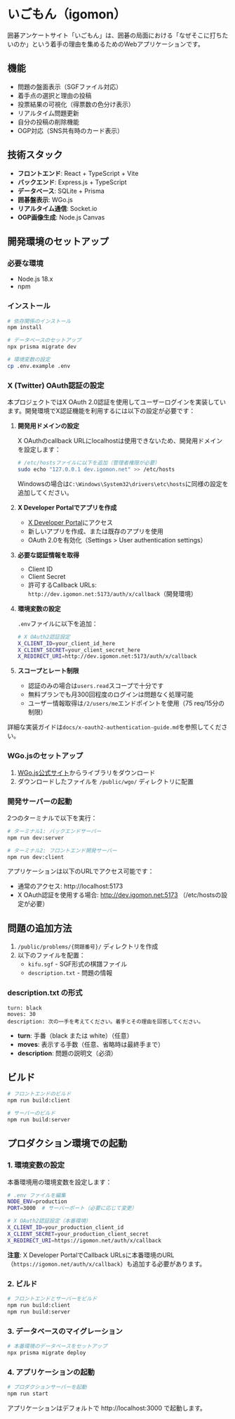 # いごもん（igomon）

囲碁アンケートサイト「いごもん」は、囲碁の局面における「なぜそこに打ちたいのか」という着手の理由を集めるためのWebアプリケーションです。

## 機能

- 問題の盤面表示（SGFファイル対応）
- 着手点の選択と理由の投稿
- 投票結果の可視化（得票数の色分け表示）
- リアルタイム問題更新
- 自分の投稿の削除機能
- OGP対応（SNS共有時のカード表示）

## 技術スタック

- **フロントエンド**: React + TypeScript + Vite
- **バックエンド**: Express.js + TypeScript
- **データベース**: SQLite + Prisma
- **囲碁盤表示**: WGo.js
- **リアルタイム通信**: Socket.io
- **OGP画像生成**: Node.js Canvas

## 開発環境のセットアップ

### 必要な環境

- Node.js 18.x
- npm

### インストール

```bash
# 依存関係のインストール
npm install

# データベースのセットアップ
npx prisma migrate dev

# 環境変数の設定
cp .env.example .env
```

### X (Twitter) OAuth認証の設定

本プロジェクトではX OAuth 2.0認証を使用してユーザーログインを実装しています。開発環境でX認証機能を利用するには以下の設定が必要です：

1. **開発用ドメインの設定**

   X OAuthのcallback URLにlocalhostは使用できないため、開発用ドメインを設定します：

   ```bash
   # /etc/hostsファイルに以下を追加（管理者権限が必要）
   sudo echo "127.0.0.1 dev.igomon.net" >> /etc/hosts
   ```

   Windowsの場合は`C:\Windows\System32\drivers\etc\hosts`に同様の設定を追加してください。

2. **X Developer Portalでアプリを作成**
   - [X Developer Portal](https://developer.twitter.com/)にアクセス
   - 新しいアプリを作成、または既存のアプリを使用
   - OAuth 2.0を有効化（Settings > User authentication settings）

3. **必要な認証情報を取得**
   - Client ID
   - Client Secret
   - 許可するCallback URLs: `http://dev.igomon.net:5173/auth/x/callback`（開発環境）

4. **環境変数の設定**

   `.env`ファイルに以下を追加：

   ```bash
   # X OAuth2認証設定
   X_CLIENT_ID=your_client_id_here
   X_CLIENT_SECRET=your_client_secret_here
   X_REDIRECT_URI=http://dev.igomon.net:5173/auth/x/callback
   ```

5. **スコープとレート制限**
   - 認証のみの場合は`users.read`スコープで十分です
   - 無料プランでも月300回程度のログインは問題なく処理可能
   - ユーザー情報取得は`/2/users/me`エンドポイントを使用（75 req/15分の制限）

詳細な実装ガイドは`docs/x-oauth2-authentication-guide.md`を参照してください。

### WGo.jsのセットアップ

1. [WGo.js公式サイト](https://wgo.waltheri.net/download)からライブラリをダウンロード
2. ダウンロードしたファイルを `/public/wgo/` ディレクトリに配置

### 開発サーバーの起動

2つのターミナルで以下を実行：

```bash
# ターミナル1: バックエンドサーバー
npm run dev:server

# ターミナル2: フロントエンド開発サーバー
npm run dev:client
```

アプリケーションは以下のURLでアクセス可能です：

- 通常のアクセス: http://localhost:5173
- X OAuth認証を使用する場合: http://dev.igomon.net:5173 （/etc/hostsの設定が必要）

## 問題の追加方法

1. `/public/problems/{問題番号}/` ディレクトリを作成
2. 以下のファイルを配置：
   - `kifu.sgf` - SGF形式の棋譜ファイル
   - `description.txt` - 問題の情報

### description.txt の形式

```
turn: black
moves: 30
description: 次の一手を考えてください。着手とその理由を回答してください。
```

- **turn**: 手番（black または white）（任意）
- **moves**: 表示する手数（任意、省略時は最終手まで）
- **description**: 問題の説明文（必須）

## ビルド

```bash
# フロントエンドのビルド
npm run build:client

# サーバーのビルド
npm run build:server
```

## プロダクション環境での起動

### 1. 環境変数の設定

本番環境用の環境変数を設定します：

```bash
# .env ファイルを編集
NODE_ENV=production
PORT=3000  # サーバーポート（必要に応じて変更）

# X OAuth2認証設定（本番環境）
X_CLIENT_ID=your_production_client_id
X_CLIENT_SECRET=your_production_client_secret
X_REDIRECT_URI=https://igomon.net/auth/x/callback
```

**注意**: X Developer PortalでCallback URLsに本番環境のURL（`https://igomon.net/auth/x/callback`）も追加する必要があります。

### 2. ビルド

```bash
# フロントエンドとサーバーをビルド
npm run build:client
npm run build:server
```

### 3. データベースのマイグレーション

```bash
# 本番環境のデータベースをセットアップ
npx prisma migrate deploy
```

### 4. アプリケーションの起動

```bash
# プロダクションサーバーを起動
npm run start
```

アプリケーションはデフォルトで http://localhost:3000 で起動します。
